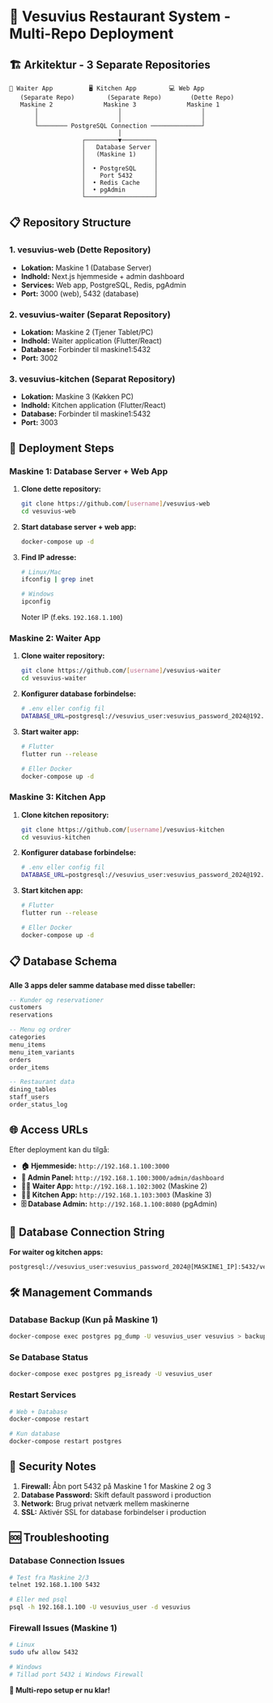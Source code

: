 # 🚀 Vesuvius Restaurant System - Multi-Repo Deployment

## 🏗️ Arkitektur - 3 Separate Repositories

```
📱 Waiter App          🖥️ Kitchen App         💻 Web App
   (Separate Repo)         (Separate Repo)        (Dette Repo)
   Maskine 2              Maskine 3              Maskine 1
       │                      │                      │
       │                      │                      │
       └──────── PostgreSQL Connection ──────────────┘
                              │
                    ┌─────────▼─────────┐
                    │   Database Server │
                    │   (Maskine 1)     │
                    │                   │
                    │  • PostgreSQL     │
                    │    Port 5432      │
                    │  • Redis Cache    │
                    │  • pgAdmin        │
                    └───────────────────┘
```

## 📋 Repository Structure

### **1. vesuvius-web (Dette Repository)**

- **Lokation:** Maskine 1 (Database Server)
- **Indhold:** Next.js hjemmeside + admin dashboard
- **Services:** Web app, PostgreSQL, Redis, pgAdmin
- **Port:** 3000 (web), 5432 (database)

### **2. vesuvius-waiter (Separat Repository)**

- **Lokation:** Maskine 2 (Tjener Tablet/PC)
- **Indhold:** Waiter application (Flutter/React)
- **Database:** Forbinder til maskine1:5432
- **Port:** 3002

### **3. vesuvius-kitchen (Separat Repository)**

- **Lokation:** Maskine 3 (Køkken PC)
- **Indhold:** Kitchen application (Flutter/React)
- **Database:** Forbinder til maskine1:5432
- **Port:** 3003

## 🚀 Deployment Steps

### **Maskine 1: Database Server + Web App**

1. **Clone dette repository:**

   ```bash
   git clone https://github.com/[username]/vesuvius-web
   cd vesuvius-web
   ```

2. **Start database server + web app:**

   ```bash
   docker-compose up -d
   ```

3. **Find IP adresse:**

   ```bash
   # Linux/Mac
   ifconfig | grep inet

   # Windows
   ipconfig
   ```

   Noter IP (f.eks. `192.168.1.100`)

### **Maskine 2: Waiter App**

1. **Clone waiter repository:**

   ```bash
   git clone https://github.com/[username]/vesuvius-waiter
   cd vesuvius-waiter
   ```

2. **Konfigurer database forbindelse:**

   ```bash
   # .env eller config fil
   DATABASE_URL=postgresql://vesuvius_user:vesuvius_password_2024@192.168.1.100:5432/vesuvius
   ```

3. **Start waiter app:**

   ```bash
   # Flutter
   flutter run --release

   # Eller Docker
   docker-compose up -d
   ```

### **Maskine 3: Kitchen App**

1. **Clone kitchen repository:**

   ```bash
   git clone https://github.com/[username]/vesuvius-kitchen
   cd vesuvius-kitchen
   ```

2. **Konfigurer database forbindelse:**

   ```bash
   # .env eller config fil
   DATABASE_URL=postgresql://vesuvius_user:vesuvius_password_2024@192.168.1.100:5432/vesuvius
   ```

3. **Start kitchen app:**

   ```bash
   # Flutter
   flutter run --release

   # Eller Docker
   docker-compose up -d
   ```

## 📋 Database Schema

**Alle 3 apps deler samme database med disse tabeller:**

```sql
-- Kunder og reservationer
customers
reservations

-- Menu og ordrer
categories
menu_items
menu_item_variants
orders
order_items

-- Restaurant data
dining_tables
staff_users
order_status_log
```

## 🌐 Access URLs

Efter deployment kan du tilgå:

- **🏠 Hjemmeside:** `http://192.168.1.100:3000`
- **👤 Admin Panel:** `http://192.168.1.100:3000/admin/dashboard`
- **👨‍💼 Waiter App:** `http://192.168.1.102:3002` (Maskine 2)
- **👨‍🍳 Kitchen App:** `http://192.168.1.103:3003` (Maskine 3)
- **🗄️ Database Admin:** `http://192.168.1.100:8080` (pgAdmin)

## 🔧 Database Connection String

**For waiter og kitchen apps:**

```
postgresql://vesuvius_user:vesuvius_password_2024@[MASKINE1_IP]:5432/vesuvius
```

## 🛠️ Management Commands

### Database Backup (Kun på Maskine 1)

```bash
docker-compose exec postgres pg_dump -U vesuvius_user vesuvius > backup.sql
```

### Se Database Status

```bash
docker-compose exec postgres pg_isready -U vesuvius_user
```

### Restart Services

```bash
# Web + Database
docker-compose restart

# Kun database
docker-compose restart postgres
```

## 🔐 Security Notes

1. **Firewall:** Åbn port 5432 på Maskine 1 for Maskine 2 og 3
2. **Database Password:** Skift default password i production
3. **Network:** Brug privat netværk mellem maskinerne
4. **SSL:** Aktivér SSL for database forbindelser i production

## 🆘 Troubleshooting

### Database Connection Issues

```bash
# Test fra Maskine 2/3
telnet 192.168.1.100 5432

# Eller med psql
psql -h 192.168.1.100 -U vesuvius_user -d vesuvius
```

### Firewall Issues (Maskine 1)

```bash
# Linux
sudo ufw allow 5432

# Windows
# Tillad port 5432 i Windows Firewall
```

**🎉 Multi-repo setup er nu klar!**
